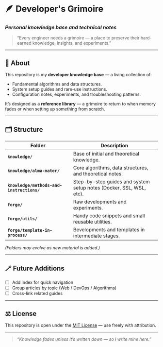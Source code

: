 # 🪶 Developer's Grimoire  
### _Personal knowledge base and technical notes_

> “Every engineer needs a grimoire — a place to preserve their hard-earned knowledge, insights, and experiments.”

---

## 📘 About
This repository is my **developer knowledge base** — a living collection of:
- Fundamental algorithms and data structures.  
- System setup guides and rare-use instructions.  
- Configuration notes, experiments, and troubleshooting patterns.  

It’s designed as a **reference library** — a grimoire to return to when memory fades or when setting up something from scratch.

---

## 🗂 Structure
| Folder | Description |
|--------|--------------|
| **`knowledge/`** | Base of initial and theoretical knowledge. |
| **`knowledge/alma-mater/`** | Core algorithms, data structures, and theoretical notes. |
| **`knowledge/methods-and-instructions/`** | Step-by-step guides and system setup notes (Docker, SSL, WSL, etc). |
| **`forge/`** | Raw developments and experiments. |
| **`forge/utils/`** | Handy code snippets and small reusable utilities. |
| **`forge/template-in-process/`** | Вevelopments and templates in intermediate stages. |


*(Folders may evolve as new material is added.)*

---

## 🪄 Future Additions
- [ ] Add index for quick navigation  
- [ ] Group articles by topic (Web / DevOps / Algorithms)  
- [ ] Cross-link related guides  

---

## ⚖️ License
This repository is open under the [MIT License](./LICENSE) — use freely with attribution.

---

> _“Knowledge fades unless it’s written down — so I write mine here.”_ 
